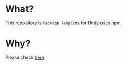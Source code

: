 # What?

This repository is `Package Template` for Unity uses npm.

# Why?

Please check [here](https://github.com/shadowmint/unity-package-template/blob/master/docs/npm.md)
